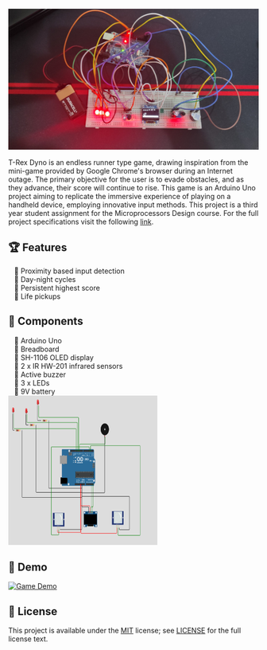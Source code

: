 <!--- insert project logo here -->
![](./assets/screenshots/setup.jpg)

<!--- general description of the project -->
T-Rex Dyno is an endless runner type game, drawing inspiration from the mini-game provided by Google Chrome's browser during an Internet outage. The primary objective for the user is to evade obstacles, and as they advance, their score will continue to rise.
This game is an Arduino Uno project aiming to replicate the immersive experience of playing on a handheld device, employing innovative input methods. This project is a third year student assignment for the Microprocessors Design course. For the full project specifications visit the following [link](https://ocw.cs.pub.ro/courses/pm/prj2022/ndrogeanu/dyno).

## :trophy: Features
  &nbsp;&nbsp; :small_orange_diamond: Proximity based input detection  
  &nbsp;&nbsp; :small_orange_diamond: Day-night cycles  
  &nbsp;&nbsp; :small_orange_diamond: Persistent highest score  
  &nbsp;&nbsp; :small_orange_diamond: Life pickups

## :nut_and_bolt: Components
  &nbsp;&nbsp; :small_blue_diamond: Arduino Uno   
  &nbsp;&nbsp; :small_blue_diamond: Breadboard  
  &nbsp;&nbsp; :small_blue_diamond: SH-1106 OLED display  
  &nbsp;&nbsp; :small_blue_diamond: 2 x IR HW-201 infrared sensors  
  &nbsp;&nbsp; :small_blue_diamond: Active buzzer    
  &nbsp;&nbsp; :small_blue_diamond: 3 x LEDs  
  &nbsp;&nbsp; :small_blue_diamond: 9V battery  
  <img src="./assets/screenshots/scheme.png" width="300" height="300">
  
## :gem: Demo
  [![Game Demo](https://img.youtube.com/vi/42q6RQ7Zfn4/0.jpg)](https://www.youtube.com/watch?v=42q6RQ7Zfn4)

## :page_facing_up: License
This project is available under the [MIT][ref-mit] license; see [LICENSE](LICENSE) for the full license text.

[ref-mit]:              https://opensource.org/licenses/MIT

